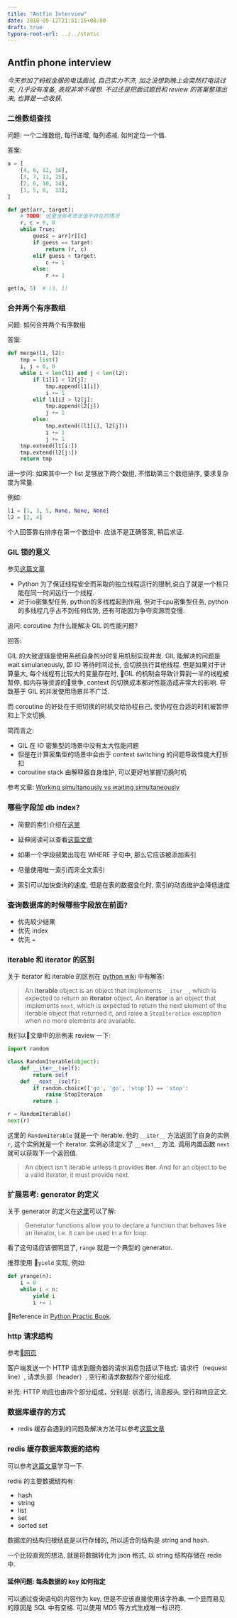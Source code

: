 ```yaml
---
title: "Antfin Interview"
date: 2018-09-12T21:51:16+08:00
draft: true
typora-root-url: ../../static
---
```


## Antfin phone interview

_今天参加了蚂蚁金服的电话面试, 自己实力不济, 加之没想到晚上会突然打电话过来, 几乎没有准备, 表现非常不理想. 不过还是把面试题目和 review 的答案整理出来, 也算是一点收获._

### 二维数组查找

问题: 一个二维数组, 每行递增, 每列递减. 如何定位一个值.

答案:

```python
a = [
    [4, 8, 12, 16],
    [3, 7, 11, 15],
    [2, 6, 10, 14],
    [1, 5, 9,  13],
]

def get(arr, target):
    # TODO: 这里没有考虑该值不存在的情况
    r, c = 0, 0
    while True:
        guess = arr[r][c]
        if guess == target:
            return (r, c)
        elif guess < target:
            c += 1
        else:
            r += 1

get(a, 5)  # (3, 1)
```

### 合并两个有序数组

问题: 如何合并两个有序数组

答案:

```python
def merge(l1, l2):
    tmp = list()
    i, j = 0, 0
    while i < len(l1) and j < len(l2):
        if l1[i] < l2[j]:
            tmp.append(l1[i])
            i += 1
        elif l1[i] > l2[j]:
            tmp.append(l2[j])
            j += 1
        else:
            tmp.extend((l1[i], l2[j]))
            i += 1
            j += 1
    tmp.extend(l1[i:])
    tmp.extend(l2[j:])
    return tmp
```

进一步问: 如果其中一个 list 足够放下两个数组, 不借助第三个数组排序, 要求复杂度为常量.

例如:

```python
l1 = [1, 3, 5, None, None, None]
l2 = [2, 4]
```

个人回答靠右排序在第一个数组中. 应该不是正确答案, 稍后求证.


### GIL 锁的意义

参见[这篇文章](https://github.com/taizilongxu/interview_python#18-gil%E7%BA%BF%E7%A8%8B%E5%85%A8%E5%B1%80%E9%94%81)

- Python 为了保证线程安全而采取的独立线程运行的限制,说白了就是一个核只能在同一时间运行一个线程.
- 对于io密集型任务, python的多线程起到作用, 但对于cpu密集型任务, python的多线程几乎占不到任何优势, 还有可能因为争夺资源而变慢.

追问: coroutine 为什么能解决 GIL 的性能问题?

回答:

GIL 的大致逻辑是使用系统自身的分时复用机制实现并发. GIL 能解决的问题是 wait simulaneously, 即 IO 等待时间过长, 会切换执行其他线程. 但是如果对于计算量大, 每个线程有比较大的变量存在时, GIL 的机制会导致计算到一半的线程被暂停, 如内存等资源的竞争, context 的切换成本都对性能造成非常大的影响. 导致基于 GIL 的并发使用场景并不广泛.

而 coroutine 的好处在于把切换的时机交给协程自己, 使协程在合适的时机被暂停和上下文切换.

简而言之:

- GIL 在 IO 密集型的场景中没有太大性能问题
- 但是在计算密集型的场景中会由于 context switching 的问题导致性能大打折扣
- coroutine stack 由解释器自身维护, 可以更好地掌握切换时机

参考文章: [Working simultanously vs waiting simultaneously](http://yosefk.com/blog/working-simultaneously-vs-waiting-simultaneously.html)

### 哪些字段加 db index?

- 简要的索引介绍在[这里](https://www.jianshu.com/p/4c2a2b0ef3e0)
- 延伸阅读可以查看[这篇文章](http://blog.codinglabs.org/articles/theory-of-mysql-index.html)

- 如果一个字段频繁出现在 WHERE 子句中, 那么它应该被添加索引
- 尽量使用唯一索引而非全文索引
- 索引可以加快查询的速度, 但是在表的数据变化时, 索引的动态维护会降低速度

### 查询数据库的时候哪些字段放在前面?

- 优先较少结果
- 优先 index
- 优先 `=`

### iterable 和 iterator 的区别

关于 iterator 和 iterable 的区别在 [python wiki](https://wiki.python.org/moin/Iterator) 中有解答:

> An **iterable** object is an object that implements `__iter__`, which is expected to return an **iterator** object.
> An **iterator** is an object that implements `next`, which is expected to return the next element of the iterable object that returned it, and raise a `StopIteration` exception when no more elements are available.

我们以文章中的示例来 review 一下:

```python
import random

class RandomIterable(object):
    def __iter__(self):
        return self
    def __next__(self):
        if random.choice(['go', 'go', 'stop']) == 'stop':
            raise StopIteraion
        return 1

r = RandomIterable()
next(r)
```

这里的 `RandomIterable` 就是一个 iterable. 他的 `__iter__` 方法返回了自身的实例 `r`, 这个实例就是一个 iterator. 实例必须定义了 `__next__` 方法. 调用内置函数 `next` 就可以获取下一个返回值.

> An object isn't iterable unless it provides __iter__. And for an object to be a valid iterator, it must provide next.

### 扩展思考: generator 的定义

关于 generator 的定义在[这里](https://wiki.python.org/moin/Generators)可以了解:

> Generator functions allow you to declare a function that behaves like an iterator, i.e. it can be used in a for loop.

看了这句话应该很明显了, `range` 就是一个典型的 generator.

推荐使用 `yield` 实现, 例如:

```python
def yrange(n):
    i = 0
    while i < n:
        yield i
        i += 1
```

Reference in [Python Practic Book](https://anandology.com/python-practice-book/iterators.html).

### http 请求结构

参考[网页](http://www.runoob.com/http/http-messages.html)

客户端发送一个 HTTP 请求到服务器的请求消息包括以下格式: 请求行（request line）, 请求头部（header）, 空行和请求数据四个部分组成.

补充: HTTP 响应也由四个部分组成，分别是: 状态行, 消息报头, 空行和响应正文.

### 数据库缓存的方式

- redis 缓存会遇到的问题及解决方法可以参考[这篇文章](https://juejin.im/post/5b961172f265da0ab7198f4d)

### redis 缓存数据库数据的结构

可以参考[这篇文章](https://blog.csdn.net/qtyl1988/article/details/39519951)学习一下.

redis 的主要数据结构有:

- hash
- string
- list
- set
- sorted set

数据库的结构归根结底是以行存储的, 所以适合的结构是 string and hash.

一个比较直观的想法, 就是将数据转化为 json 格式, 以 string 结构存储在 redis 中.

#### 延伸问题: 每条数据的 key 如何指定

可以通过查询语句的内容作为 key, 但是不应该直接使用该字符串, 一个显而易见的原因是 SQL 中有空格. 可以使用 MD5 等方式生成唯一标识符.
